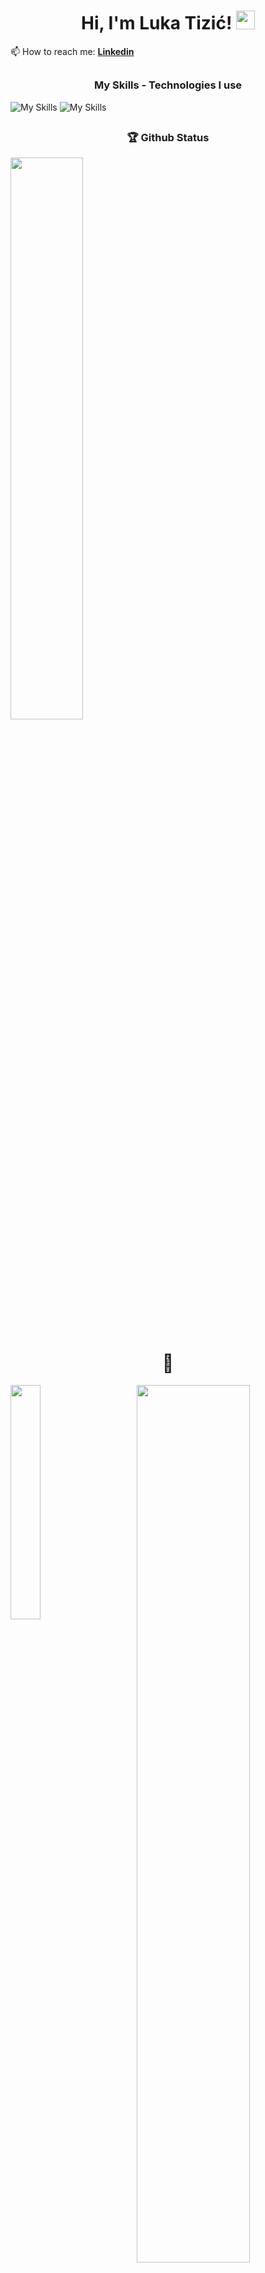 # <h1 align='center'> Hi, I'm Luka Tizić! <img src="https://raw.githubusercontent.com/MartinHeinz/MartinHeinz/master/wave.gif" width="30px" height="30px"></h1>



📫 How to reach me: **[Linkedin](https://www.linkedin.com/in/luka-tizi%C4%87-529a1b240/)**


## <h3 align='center'>My Skills - Technologies I use</h3>
![My Skills](https://skillicons.dev/icons?i=js,ts,react,next,redux,tailwind,materialui,nodejs,expressjs,mongodb,jest,git,github,vercel,netlify)
![My Skills](https://skillicons.dev/icons?i=html,css,sass,heroku,mysql,vscode,bash,redis,figma,)


## <h3 align='center'>🏆 Github Status </h3> 
<img  src="https://github-readme-streak-stats.herokuapp.com/?user=lukatizic&theme=tokyonight" width="48%" align="center" >


## <h1 align='center'>🌟</h1>
<img  src="https://github-readme-stats.vercel.app/api/top-langs?username=lukatizic&show_icons=true&locale=en&layout=compact&theme=tokyonight" width="31%" align="left" >

<img  src="https://github-readme-activity-graph.vercel.app/graph?username=lukatizic&theme=react-dark" width="60%" align="right" >



<!--
**LukaTizic/lukatizic** is a ✨ _special_ ✨ repository because its `README.md` (this file) appears on your GitHub profile.

Here are some ideas to get you started:

- 🔭 I’m currently working on ...
- 🌱 I’m currently learning ...
- 👯 I’m looking to collaborate on ...
- 🤔 I’m looking for help with ...
- 💬 Ask me about ...
- 📫 How to reach me: ...
- 😄 Pronouns: ...
- ⚡ Fun fact: ...
-->
